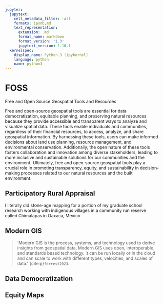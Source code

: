 ```yaml
---
jupyter:
  jupytext:
    cell_metadata_filter: -all
    formats: ipynb,md
    text_representation:
      extension: .md
      format_name: markdown
      format_version: '1.3'
      jupytext_version: 1.16.1
  kernelspec:
    display_name: Python 3 (ipykernel)
    language: python
    name: python3
---
```


# FOSS

Free and Open Source Geospatial Tools and Resources

Free and open-source geospatial tools are essential for data democratization, equitable planning, and preserving natural resources because they provide accessible and transparent ways to analyze and visualize spatial data. These tools enable individuals and communities, regardless of their financial resources, to access, analyze, and share geospatial information. By harnessing these tools, users can make informed decisions about land use planning, resource management, and environmental conservation. Additionally, the open nature of these tools fosters collaboration and innovation among diverse stakeholders, leading to more inclusive and sustainable solutions for our communities and the environment. Ultimately, free and open-source geospatial tools play a crucial role in promoting transparency, equity, and sustainability in decision-making processes related to our natural resources and the built environment.

## Participatory Rural Appraisal
I literally did stone-age mapping for a portion of my graduate school research working with indigenous villages in a community run reserve called Chimalapas in Oaxaca, Mexico. 

## Modern GIS

>'Modern GIS is the process, systems, and technology used to derive insights from geospatial data. Modern GIS
uses open, interoperable, and standards based technology. It can be run locally or in the cloud and can scale to
work with different types, velocities, and scales of data.' {cite:p}`forrest2023`.

## Data Democratization


## Equity Maps
